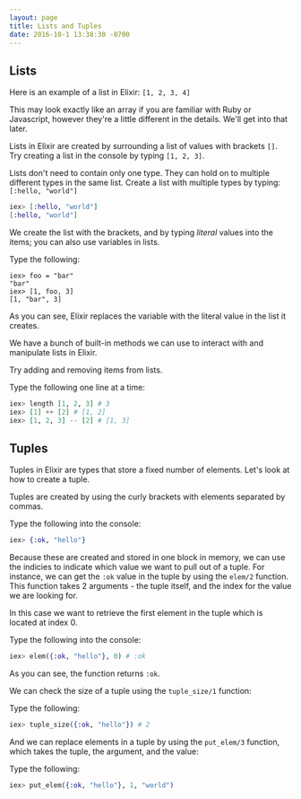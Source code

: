 ```yaml
---
layout: page
title: Lists and Tuples
date: 2016-10-1 13:38:30 -0700
---
```




## Lists

Here is an example of a list in Elixir: `[1, 2, 3, 4]`

This may look exactly like an array if you are familiar with Ruby or Javascript, however they're a little different in the details. We'll get into that later.

Lists in Elixir are created by surrounding a list of values with brackets `[]`. Try creating a list in the console by typing `[1, 2, 3]`.

Lists don't need to contain only one type. They can hold on to multiple different types in the same list. Create a list with multiple types by typing: `[:hello, "world"]`

```elixir
iex> [:hello, "world"]
[:hello, "world"]
```

We create the list with the brackets, and by typing _literal_ values into the items; you can also use variables in lists.

Type the following:

```
iex> foo = "bar"
"bar"
iex> [1, foo, 3]
[1, "bar", 3]
```

As you can see, Elixir replaces the variable with the literal value in the list it creates.

We have a bunch of built-in methods we can use to interact with and manipulate lists in Elixir.

Try adding and removing items from lists.

Type the following one line at a time:

```elixir
iex> length [1, 2, 3] # 3
iex> [1] ++ [2] # [1, 2]
iex> [1, 2, 3] -- [2] # [1, 3]
```

## Tuples

Tuples in Elixir are types that store a fixed number of elements. Let's look at how to create a tuple.

Tuples are created by using the curly brackets with elements separated by commas.

Type the following into the console:

```elixir
iex> {:ok, "hello"}
```

Because these are created and stored in one block in memory, we can use the indicies to indicate which value we want to pull out of a tuple. For instance, we can get the `:ok` value in the tuple by using the `elem/2` function. This function takes 2 arguments - the tuple itself, and the index for the value we are looking for.

In this case we want to retrieve the first element in the tuple which is located at index 0.

Type the following into the console:

```elixir
iex> elem({:ok, "hello"}, 0) # :ok
```
As you can see, the function returns `:ok`.

We can check the size of a tuple using the `tuple_size/1` function:

Type the following:

```elixir
iex> tuple_size({:ok, "hello"}) # 2
```

And we can replace elements in a tuple by using the `put_elem/3` function, which takes the tuple, the argument, and the value:

Type the following:

```elixir
iex> put_elem({:ok, "hello"}, 1, "world")
```
